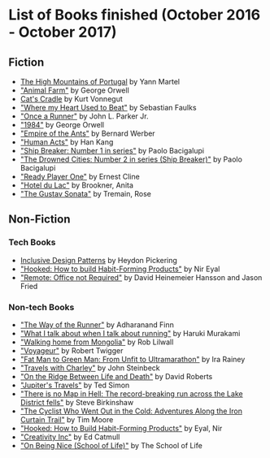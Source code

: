 # List of Books finished (October 2016 - October 2017)

## Fiction
- [The High Mountains of Portugal](https://www.amazon.co.uk/dp/B015EI961G/) by Yann Martel
- ["Animal Farm"](https://en.wikipedia.org/wiki/Animal_Farm) by George Orwell
- [Cat's Cradle](https://en.wikipedia.org/wiki/Cat%27s_Cradle) by Kurt Vonnegut
- ["Where my Heart Used to Beat"](https://www.amazon.co.uk/dp/B01GP9Y8YS/ref=dp-kindle-redirect?_encoding=UTF8&btkr=1) by Sebastian Faulks
- ["Once a Runner"](https://www.amazon.co.uk/dp/1416597891/ref=pe_385721_37038051_TE_3p_dp_1) by John L. Parker Jr.
- ["1984"](https://www.amazon.co.uk/Nineteen-Eighty-Four-Penguin-Modern-Classics/dp/014118776X/ref=sr_1_1?ie=UTF8&qid=1485466151&sr=8-1&keywords=1984) by George Orwell
- ["Empire of the Ants"](https://www.amazon.co.uk/dp/B009XBQH5Y/ref=dp-kindle-redirect?_encoding=UTF8&btkr=1) by Bernard Werber
- ["Human Acts"](https://www.amazon.co.uk/dp/B0179NVFC2/ref=dp-kindle-redirect?_encoding=UTF8&btkr=1) by Han Kang
- ["Ship Breaker: Number 1 in series"](https://www.amazon.co.uk/Ship-Breaker-Paolo-Bacigalupi/dp/1907411100/ref=sr_1_1?s=books&ie=UTF8&qid=1491915644&sr=1-1&keywords=ship+breaker) by Paolo Bacigalupi
- ["The Drowned Cities: Number 2 in series (Ship Breaker)"](https://www.amazon.co.uk/Drowned-Cities-Number-Ship-Breaker-ebook/dp/B007ROSP4A/ref=asap_bc?ie=UTF8) by Paolo Bacigalupi
- ["Ready Player One"](https://www.amazon.co.uk/dp/B005CVWWJY/ref=dp-kindle-redirect?_encoding=UTF8&btkr=1) by Ernest Cline
- ["Hotel du Lac"](https://www.amazon.co.uk/gp/product/0140147470/ref=oh_aui_detailpage_o06_s00?ie=UTF8&psc=1) by Brookner, Anita
- ["The Gustav Sonata"](https://www.amazon.co.uk/gp/product/1784700207/ref=oh_aui_detailpage_o06_s00?ie=UTF8&psc=1) by Tremain, Rose


## Non-Fiction

### Tech Books
- [Inclusive Design Patterns](https://www.smashingmagazine.com/books/#inclusive-design-patterns) by Heydon Pickering
- ["Hooked: How to build Habit-Forming Products"](https://www.amazon.co.uk/dp/B00NW01MKM/ref=dp-kindle-redirect?_encoding=UTF8&btkr=1) by Nir Eyal
- ["Remote: Office not Required"](https://www.amazon.co.uk/Remote-Required-David-Heinemeier-Hansson/dp/0091954673/ref=tmm_pap_swatch_0?_encoding=UTF8&qid=&sr=) by David Heinemeier Hansson and Jason Fried

### Non-tech Books
- ["The Way of the Runner"](https://www.amazon.co.uk/dp/B00SEU8848/ref=dp-kindle-redirect?_encoding=UTF8&btkr=1) by Adharanand Finn
- ["What I talk about when I talk about running"](https://www.amazon.co.uk/What-Talk-About-When-Running-ebook/dp/B005TKD8ZK/ref=sr_1_1?s=digital-text&ie=UTF8&qid=1477734520&sr=1-1&keywords=what+i+talk+about+when+i+talk+about+running) by Haruki Murakami
- ["Walking home from Mongolia"](https://www.amazon.co.uk/dp/B00CTMA7PK/ref=dp-kindle-redirect?_encoding=UTF8&btkr=1) by Rob Lilwall
- ["Voyageur"](https://www.amazon.co.uk/dp/B004OBZNV2/ref=dp-kindle-redirect?_encoding=UTF8&btkr=1) by Robert Twigger
- ["Fat Man to Green Man: From Unfit to Ultramarathon"](https://www.amazon.co.uk/gp/product/B00H7MDJDO/ref=oh_aui_d_detailpage_o00_?ie=UTF8&psc=1) by Ira Rainey
- ["Travels with Charley"](https://www.amazon.co.uk/d/cka/Travels-Charley-Search-America-Penguin-Modern-Classics/0141186100/ref=sr_1_1?ie=UTF8&qid=1491915604&sr=8-1&keywords=travels+with+charlie) by John Steinbeck
- ["On the Ridge Between Life and Death"](https://www.amazon.co.uk/gp/product/0743255194/ref=oh_aui_detailpage_o06_s00?ie=UTF8&psc=1) by David Roberts
- ["Jupiter's Travels"](https://www.amazon.co.uk/dp/B001T4YV38/ref=dp-kindle-redirect?_encoding=UTF8&btkr=1) by Ted Simon
- ["There is no Map in Hell: The record-breaking run across the Lake District fells"](https://www.amazon.co.uk/dp/B0716DQKMZ/ref=dp-kindle-redirect?_encoding=UTF8&btkr=1) by Steve Birkinshaw
- ["The Cyclist Who Went Out in the Cold: Adventures Along the Iron Curtain Trail"](https://www.amazon.co.uk/gp/product/B019CGXPJ0/ref=oh_aui_d_detailpage_o05_?ie=UTF8&psc=1) by Tim Moore
- ["Hooked: How to Build Habit-Forming Products"](https://www.amazon.co.uk/gp/product/0241184835/ref=oh_aui_detailpage_o02_s00?ie=UTF8&psc=1) by Eyal, Nir
- ["Creativity Inc"](https://www.amazon.co.uk/dp/B00GUOEMA4/ref=dp-kindle-redirect?_encoding=UTF8&btkr=1) by Ed Catmull
- ["On Being Nice (School of Life)"](https://www.amazon.co.uk/gp/product/0995573646/ref=oh_aui_detailpage_o00_s00?ie=UTF8&psc=1) by The School of Life


